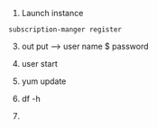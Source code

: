 1. Launch instance

```
subscription-manger register
```

3. out put --> user name $ password

4.  user start

5.  yum update

6.  df -h
7.  
